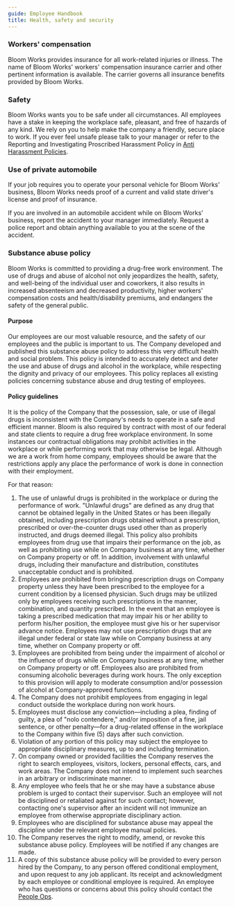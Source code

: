 ```yaml
---
guide: Employee Handbook
title: Health, safety and security
---
```


### Workers' compensation

Bloom Works provides insurance for all work-related injuries or illness. The name of Bloom Works' workers' compensation insurance carrier and other pertinent information is available. The carrier governs all insurance benefits provided by Bloom Works.

### Safety

Bloom Works wants you to be safe under all circumstances. All employees have a stake in keeping the workplace safe, pleasant, and free of hazards of any kind. We rely on you to help make the company a friendly, secure place to work. If you ever feel unsafe please talk to your manager or refer to the Reporting and Investigating Proscribed Harassment Policy in [Anti Harassment Policies](https://bloom-handbook.readthedocs.io/en/latest/03a-Best-Practice-Policies/040-employee-handbook-us/anti-harassment-policies.md).

### Use of private automobile

If your job requires you to operate your personal vehicle for Bloom Works' business, Bloom Works needs proof of a current and valid state driver's license and proof of insurance.

If you are involved in an automobile accident while on Bloom Works' business, report the accident to your manager immediately. Request a police report and obtain anything available to you at the scene of the accident.

### Substance abuse policy

Bloom Works is committed to providing a drug-free work environment. The use of drugs and abuse of alcohol not only jeopardizes the health, safety, and well-being of the individual user and coworkers, it also results in increased absenteeism and decreased productivity, higher workers' compensation costs and health/disability premiums, and endangers the safety of the general public.

#### Purpose

Our employees are our most valuable resource, and the safety of our employees and the public is important to us. The Company developed and published this substance abuse policy to address this very difficult health and social problem. This policy is intended to accurately detect and deter the use and abuse of drugs and alcohol in the workplace, while respecting the dignity and privacy of our employees. This policy replaces all existing policies concerning substance abuse and drug testing of employees.

#### Policy guidelines

It is the policy of the Company that the possession, sale, or use of illegal drugs is inconsistent with the Company's needs to operate in a safe and efficient manner. Bloom is also required by contract with most of our federal and state clients to require a drug free workplace environment. In some instances our contractual obligations may prohibit activities in the workplace or while performing work that may otherwise be legal. Although we are a work from home company, employees should be aware that the restrictions apply any place the performance of work is done in connection with their employment.

For that reason:

1. The use of unlawful drugs is prohibited in the workplace or during the performance of work. "Unlawful drugs" are defined as any drug that cannot be obtained legally in the United States or has been illegally obtained, including prescription drugs obtained without a prescription, prescribed or over-the-counter drugs used other than as properly instructed, and drugs deemed illegal. This policy also prohibits employees from drug use that impairs their performance on the job, as well as prohibiting use while on Company business at any time, whether on Company property or off. In addition, involvement with unlawful drugs, including their manufacture and distribution, constitutes unacceptable conduct and is prohibited.
2. Employees are prohibited from bringing prescription drugs on Company property unless they have been prescribed to the employee for a current condition by a licensed physician. Such drugs may be utilized only by employees receiving such prescriptions in the manner, combination, and quantity prescribed. In the event that an employee is taking a prescribed medication that may impair his or her ability to perform his/her position, the employee must give his or her supervisor advance notice. Employees may not use prescription drugs that are illegal under federal or state law while on Company business at any time, whether on Company property or off.
3. Employees are prohibited from being under the impairment of alcohol or the influence of drugs while on Company business at any time, whether on Company property or off. Employees also are prohibited from consuming alcoholic beverages during work hours. The only exception to this provision will apply to moderate consumption and/or possession of alcohol at Company-approved functions.
4. The Company does not prohibit employees from engaging in legal conduct outside the workplace during non work hours.
5. Employees must disclose any conviction—including a plea, finding of guilty, a plea of "nolo contendere," and/or imposition of a fine, jail sentence, or other penalty—for a drug-related offense in the workplace to the Company within five (5) days after such conviction.
6. Violation of any portion of this policy may subject the employee to appropriate disciplinary measures, up to and including termination.
7. On company owned or provided facilities the Company reserves the right to search employees, visitors, lockers, personal effects, cars, and work areas. The Company does not intend to implement such searches in an arbitrary or indiscriminate manner.
8. Any employee who feels that he or she may have a substance abuse problem is urged to contact their supervisor. Such an employee will not be disciplined or retaliated against for such contact; however, contacting one's supervisor after an incident will not immunize an employee from otherwise appropriate disciplinary action.
9. Employees who are disciplined for substance abuse may appeal the discipline under the relevant employee manual policies.
10. The Company reserves the right to modify, amend, or revoke this substance abuse policy. Employees will be notified if any changes are made.
11. A copy of this substance abuse policy will be provided to every person hired by the Company, to any person offered conditional employment, and upon request to any job applicant. Its receipt and acknowledgment by each employee or conditional employee is required. An employee who has questions or concerns about this policy should contact the [People Ops](mailto:blossom@bloomworks.digital).